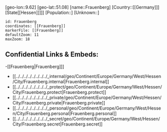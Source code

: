 ﻿---
location: [51.08,9.62]
mapzoom: [7,12] 
mapmarker: city 
type: City
tags:
- geo/City


SpocWebEntityId: 30235
isDeleted: false
confidential: public

---
[geo-lon::9.62]
[geo-lat::51.08]
[name::Frauenberg]
[Country::[[Germany]]]
[State[[Hessen]]]]]
[Population::]
[Unknown::]


```leaflet
id: Frauenberg
coordinates: [[Frauenberg]]
markerFile: [[Frauenberg]]
defaultZoom: 11 
maxZoom: 18
```


## Confidential Links & Embeds: 
-[[Frauenberg|Frauenberg]]] 
- [[../../../../../../../../_internal/geo/Continent/Europe/Germany/West/Hessen/City/Frauenberg.internal|Frauenberg.internal]] 
- [[../../../../../../../../_protect/geo/Continent/Europe/Germany/West/Hessen/City/Frauenberg.protect|Frauenberg.protect]] 
- [[../../../../../../../../_private/geo/Continent/Europe/Germany/West/Hessen/City/Frauenberg.private|Frauenberg.private]] 
- [[../../../../../../../../_personal/geo/Continent/Europe/Germany/West/Hessen/City/Frauenberg.personal|Frauenberg.personal]] 
- [[../../../../../../../../_secret/geo/Continent/Europe/Germany/West/Hessen/City/Frauenberg.secret|Frauenberg.secret]] 

